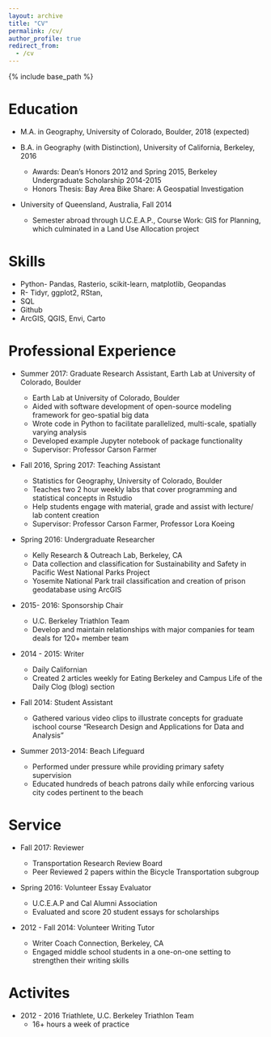 ```yaml
---
layout: archive
title: "CV"
permalink: /cv/
author_profile: true
redirect_from:
  - /cv
---
```


{% include base_path %}

Education
======
* M.A. in Geography, University of Colorado, Boulder, 2018 (expected)

* B.A. in Geography (with Distinction), University of California, Berkeley, 2016 
  * Awards: Dean’s Honors 2012 and Spring 2015, Berkeley Undergraduate Scholarship 2014-2015
  * Honors Thesis: Bay Area Bike Share: A Geospatial Investigation 

* University of Queensland, Australia, Fall 2014 
  * Semester abroad through U.C.E.A.P., Course Work:  GIS for Planning, which culminated in a Land Use 
    Allocation project

Skills
======
* Python- Pandas, Rasterio, scikit-learn, matplotlib, Geopandas 
* R- Tidyr, ggplot2, RStan, 
* SQL
* Github 
* ArcGIS, QGIS, Envi, Carto

Professional Experience
======
* Summer 2017: Graduate Research Assistant, Earth Lab at University of Colorado, Boulder
  * Earth Lab at University of Colorado, Boulder
  * Aided with software development of open-source modeling framework for geo-spatial big data
  * Wrote code in Python to facilitate parallelized, multi-scale, spatially varying analysis 
  * Developed example Jupyter notebook of package functionality 
  * Supervisor: Professor Carson Farmer 

* Fall 2016, Spring 2017: Teaching Assistant 
  * Statistics for Geography, University of Colorado, Boulder 
  * Teaches two 2 hour weekly labs that cover programming and statistical concepts in Rstudio
  * Help students engage with material, grade and assist with lecture/ lab content creation
  * Supervisor: Professor Carson Farmer, Professor Lora Koeing  

* Spring 2016: Undergraduate Researcher
    * Kelly Research & Outreach Lab, Berkeley, CA  
    * Data collection and classification for Sustainability and Safety in Pacific West National Parks Project 
    * Yosemite National Park trail classification and creation of prison geodatabase using ArcGIS 
    
* 2015- 2016: Sponsorship Chair 
  * U.C. Berkeley Triathlon Team 
  * Develop and maintain relationships with major companies for team deals for 120+ member team

* 2014 - 2015: Writer
  * Daily Californian
  * Created 2 articles weekly for Eating Berkeley and Campus Life of the Daily Clog (blog) section
  
* Fall 2014: Student Assistant 
  * Gathered various video clips to illustrate concepts for graduate ischool course “Research Design and 
    Applications for Data and Analysis” 

* Summer 2013-2014: Beach Lifeguard 
  * Performed under pressure while providing primary safety supervision 
  * Educated hundreds of beach patrons daily while enforcing various city codes pertinent to the beach 

Service 
======
* Fall 2017: Reviewer 
  * Transportation Research Review Board 
  * Peer Reviewed 2 papers within the Bicycle Transportation subgroup 
  
* Spring 2016: Volunteer Essay Evaluator 
  * U.C.E.A.P and Cal Alumni Association 
  * Evaluated and score 20 student essays for scholarships 
  
* 2012 - Fall 2014: Volunteer Writing Tutor 
  * Writer Coach Connection, Berkeley, CA
  * Engaged middle school students in a one-on-one setting to strengthen their writing skills 

Activites
======
* 2012 - 2016 Triathlete, U.C. Berkeley Triathlon Team  		                    
  * 16+ hours a week of practice

